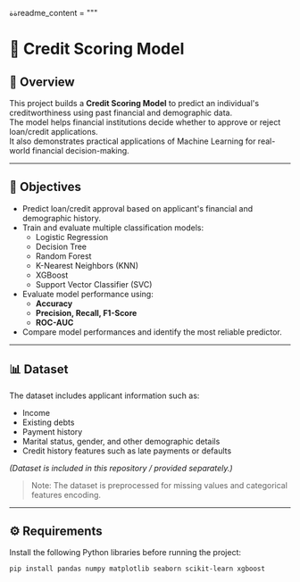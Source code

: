 ةةreadme_content = """
# 🏦 Credit Scoring Model

## 📌 Overview
This project builds a **Credit Scoring Model** to predict an individual's creditworthiness using past financial and demographic data.  
The model helps financial institutions decide whether to approve or reject loan/credit applications.  
It also demonstrates practical applications of Machine Learning for real-world financial decision-making.

---

## 🎯 Objectives
- Predict loan/credit approval based on applicant's financial and demographic history.  
- Train and evaluate multiple classification models:
  - Logistic Regression  
  - Decision Tree  
  - Random Forest  
  - K-Nearest Neighbors (KNN)  
  - XGBoost  
  - Support Vector Classifier (SVC)  
- Evaluate model performance using:
  - **Accuracy**
  - **Precision, Recall, F1-Score**
  - **ROC-AUC**
- Compare model performances and identify the most reliable predictor.

---

## 📊 Dataset
The dataset includes applicant information such as:
- Income  
- Existing debts  
- Payment history  
- Marital status, gender, and other demographic details  
- Credit history features such as late payments or defaults  

*(Dataset is included in this repository / provided separately.)*  
> Note: The dataset is preprocessed for missing values and categorical features encoding.

---

## ⚙️ Requirements
Install the following Python libraries before running the project:

```bash
pip install pandas numpy matplotlib seaborn scikit-learn xgboost
